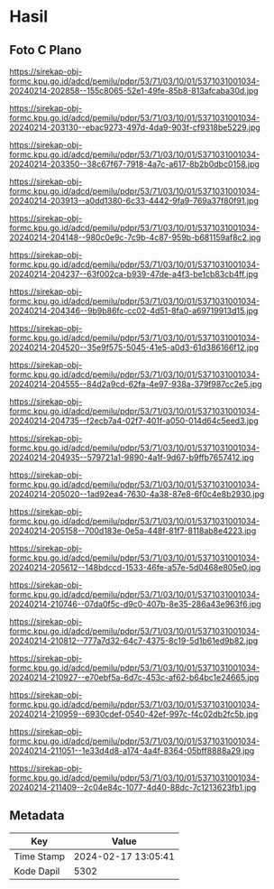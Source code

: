 # Hasil

## Foto C Plano

https://sirekap-obj-formc.kpu.go.id/adcd/pemilu/pdpr/53/71/03/10/01/5371031001034-20240214-202858--155c8065-52e1-49fe-85b8-813afcaba30d.jpg

https://sirekap-obj-formc.kpu.go.id/adcd/pemilu/pdpr/53/71/03/10/01/5371031001034-20240214-203130--ebac9273-497d-4da9-903f-cf9318be5229.jpg

https://sirekap-obj-formc.kpu.go.id/adcd/pemilu/pdpr/53/71/03/10/01/5371031001034-20240214-203350--38c67f67-7918-4a7c-a617-8b2b0dbc0158.jpg

https://sirekap-obj-formc.kpu.go.id/adcd/pemilu/pdpr/53/71/03/10/01/5371031001034-20240214-203913--a0dd1380-6c33-4442-9fa9-769a37f80f91.jpg

https://sirekap-obj-formc.kpu.go.id/adcd/pemilu/pdpr/53/71/03/10/01/5371031001034-20240214-204148--980c0e9c-7c9b-4c87-959b-b681159af8c2.jpg

https://sirekap-obj-formc.kpu.go.id/adcd/pemilu/pdpr/53/71/03/10/01/5371031001034-20240214-204237--63f002ca-b939-47de-a4f3-be1cb83cb4ff.jpg

https://sirekap-obj-formc.kpu.go.id/adcd/pemilu/pdpr/53/71/03/10/01/5371031001034-20240214-204346--9b9b86fc-cc02-4d51-8fa0-a69719913d15.jpg

https://sirekap-obj-formc.kpu.go.id/adcd/pemilu/pdpr/53/71/03/10/01/5371031001034-20240214-204520--35e9f575-5045-41e5-a0d3-61d386166f12.jpg

https://sirekap-obj-formc.kpu.go.id/adcd/pemilu/pdpr/53/71/03/10/01/5371031001034-20240214-204555--84d2a9cd-62fa-4e97-938a-379f987cc2e5.jpg

https://sirekap-obj-formc.kpu.go.id/adcd/pemilu/pdpr/53/71/03/10/01/5371031001034-20240214-204735--f2ecb7a4-02f7-401f-a050-014d64c5eed3.jpg

https://sirekap-obj-formc.kpu.go.id/adcd/pemilu/pdpr/53/71/03/10/01/5371031001034-20240214-204935--579721a1-9890-4a1f-9d67-b9ffb7657412.jpg

https://sirekap-obj-formc.kpu.go.id/adcd/pemilu/pdpr/53/71/03/10/01/5371031001034-20240214-205020--1ad92ea4-7630-4a38-87e8-6f0c4e8b2930.jpg

https://sirekap-obj-formc.kpu.go.id/adcd/pemilu/pdpr/53/71/03/10/01/5371031001034-20240214-205158--700d183e-0e5a-448f-81f7-8118ab8e4223.jpg

https://sirekap-obj-formc.kpu.go.id/adcd/pemilu/pdpr/53/71/03/10/01/5371031001034-20240214-205612--148bdccd-1533-46fe-a57e-5d0468e805e0.jpg

https://sirekap-obj-formc.kpu.go.id/adcd/pemilu/pdpr/53/71/03/10/01/5371031001034-20240214-210746--07da0f5c-d9c0-407b-8e35-286a43e963f6.jpg

https://sirekap-obj-formc.kpu.go.id/adcd/pemilu/pdpr/53/71/03/10/01/5371031001034-20240214-210812--777a7d32-64c7-4375-8c19-5d1b61ed9b82.jpg

https://sirekap-obj-formc.kpu.go.id/adcd/pemilu/pdpr/53/71/03/10/01/5371031001034-20240214-210927--e70ebf5a-6d7c-453c-af62-b64bc1e24665.jpg

https://sirekap-obj-formc.kpu.go.id/adcd/pemilu/pdpr/53/71/03/10/01/5371031001034-20240214-210959--6930cdef-0540-42ef-997c-f4c02db2fc5b.jpg

https://sirekap-obj-formc.kpu.go.id/adcd/pemilu/pdpr/53/71/03/10/01/5371031001034-20240214-211051--1e33d4d8-a174-4a4f-8364-05bff8888a29.jpg

https://sirekap-obj-formc.kpu.go.id/adcd/pemilu/pdpr/53/71/03/10/01/5371031001034-20240214-211409--2c04e84c-1077-4d40-88dc-7c1213623fb1.jpg


## Metadata

| Key        | Value               |
| ---------- | ------------------- |
| Time Stamp | 2024-02-17 13:05:41 |
| Kode Dapil | 5302                |



